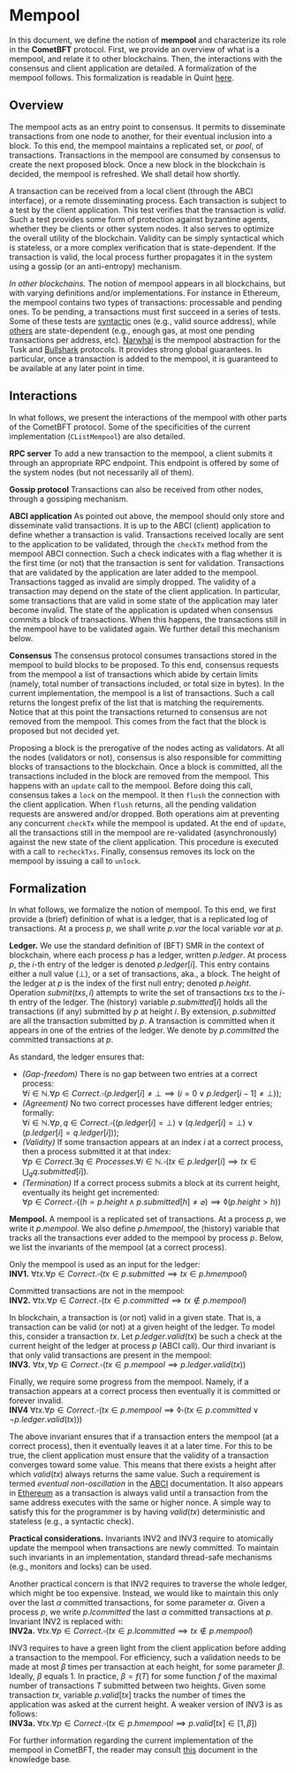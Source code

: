 # Mempool

In this document, we define the notion of **mempool** and characterize its role in the **CometBFT** protocol.
First, we provide an overview of what is a mempool, and relate it to other blockchains.
Then, the interactions with the consensus and client application are detailed.
A formalization of the mempool follows.
This formalization is readable in Quint [here](https://github.com/cometbft/cometbft/blob/main/spec/mempool/quint).

## Overview

The mempool acts as an entry point to consensus.
It permits to disseminate transactions from one node to another, for their eventual inclusion into a block.
To this end, the mempool maintains a replicated set, or _pool_, of transactions.
Transactions in the mempool are consumed by consensus to create the next proposed block.
Once a new block in the blockchain is decided, the mempool is refreshed.
We shall detail how shortly.

A transaction can be received from a local client (through the ABCI interface), or a remote disseminating process.
Each transaction is subject to a test by the client application.
This test verifies that the transaction is _valid_.
Such a test provides some form of protection against byzantine agents, whether they be clients or other system nodes.
It also serves to optimize the overall utility of the blockchain.
Validity can be simply syntactical which is stateless, or a more complex verification that is state-dependent.
If the transaction is valid, the local process further propagates it in the system using a gossip (or an anti-entropy) mechanism.

_In other blockchains._
The notion of mempool appears in all blockchains, but with varying definitions and/or implementations.
For instance in Ethereum, the mempool contains two types of transactions: processable and pending ones.
To be pending, a transactions must first succeed in a series of tests.
Some of these tests are [syntactic](https://github.com/ethereum/go-ethereum/blob/281e8cd5abaac86ed3f37f98250ff147b3c9fe62/core/txpool/txpool.go#L581) ones (e.g., valid source address), while [others](https://github.com/ethereum/go-ethereum/blob/281e8cd5abaac86ed3f37f98250ff147b3c9fe62/core/txpool/txpool.go#L602) are state-dependent (e.g., enough gas, at most one pending transactions per address, etc).
[Narwhal](https://arxiv.org/abs/2105.11827.pdf) is the mempool abstraction for the Tusk and [Bullshark](https://arxiv.org/pdf/2201.05677) protocols.
It provides strong global guarantees.
In particular, once a transaction is added to the mempool, it is guaranteed to be available at any later point in time.

## Interactions

In what follows, we present the interactions of the mempool with other parts of the CometBFT protocol.
Some of the specificities of the current implementation (`CListMempool`) are also detailed.

**RPC server**
To add a new transaction to the mempool, a client submits it through an appropriate RPC endpoint.
This endpoint is offered by some of the system nodes (but not necessarily all of them).

**Gossip protocol** 
Transactions can also be received from other nodes, through a gossiping mechanism.

**ABCI application**
As pointed out above, the mempool should only store and disseminate valid transactions.
It is up to the ABCI (client) application to define whether a transaction is valid.
Transactions received locally are sent to the application to be validated, through the `checkTx` method from the mempool ABCI connection.
Such a check indicates with a flag whether it is the first time (or not) that the transaction is sent for validation.
Transactions that are validated by the application are later added to the mempool.
Transactions tagged as invalid are simply dropped.
The validity of a transaction may depend on the state of the client application.
In particular, some transactions that are valid in some state of the application may later become invalid.
The state of the application is updated when consensus commits a block of transactions.
When this happens, the transactions still in the mempool have to be validated again.
We further detail this mechanism below.

**Consensus**
The consensus protocol consumes transactions stored in the mempool to build blocks to be proposed.
To this end, consensus requests from the mempool a list of transactions which abide by certain limits (namely, total number of transactions included, or total size in bytes).
In the current implementation, the mempool is a list of transactions.
Such a call returns the longest prefix of the list that is matching the requirements.
Notice that at this point the transactions returned to consensus are not removed from the mempool.
This comes from the fact that the block is proposed but not decided yet.

Proposing a block is the prerogative of the nodes acting as validators.
At all the nodes (validators or not), consensus is also responsible for committing blocks of transactions to the blockchain.
Once a block is committed, all the transactions included in the block are removed from the mempool.
This happens with an `update` call to the mempool.
Before doing this call, consensus takes a `lock` on the mempool.
It then `flush` the connection with the client application.
When `flush` returns, all the pending validation requests are answered and/or dropped.
Both operations aim at preventing any concurrent `checkTx` while the mempool is updated.
At the end of `update`, all the transactions still in the mempool are re-validated (asynchronously) against the new state of the client application.
This procedure is executed with a call to `recheckTxs`.
Finally, consensus removes its lock on the mempool by issuing a call to `unlock`.

## Formalization

In what follows, we formalize the notion of mempool.
To this end, we first provide a (brief) definition of what is a ledger, that is a replicated log of transactions.
At a process $p$, we shall write $p.var$ the local variable $var$ at $p$.

**Ledger.**
We use the standard definition of (BFT) SMR in the context of blockchain, where each process $p$ has a ledger, written $p.ledger$.
At process $p$, the $i$-th entry of the ledger is denoted $p.ledger[i]$.
This entry contains either a null value ($\bot$), or a set of transactions, aka., a block.
The height of the ledger at $p$ is the index of the first null entry; denoted $p.height$.
Operation $submit(txs, i)$ attempts to write the set of transactions $txs$ to the $i$-th entry of the ledger.
The (history) variable $p.submitted[i]$ holds all the transactions (if any) submitted by $p$ at height $i$.
By extension, $p.submitted$ are all the transaction submitted by $p$.
A transaction is committed when it appears in one of the entries of the ledger.
We denote by $p.committed$ the committed transactions at $p$.

As standard, the ledger ensures that:  
* _(Gap-freedom)_ There is no gap between two entries at a correct process:  
$\forall i \in 	\mathbb{N}. \forall p \in Correct. \square(p.ledger[i] \neq \bot \implies (i=0 \vee p.ledger[i-1] \neq \bot))$;  
* _(Agreement)_ No two correct processes have different ledger entries; formally:  
$\forall i \in 	\mathbb{N}. \forall p,q \in Correct. \square((p.ledger[i] = \bot) \vee (q.ledger[i] = \bot) \vee (p.ledger[i] = q.ledger[i]))$;  
* _(Validity)_ If some transaction appears at an index $i$ at a correct process, then a process submitted it at that index:  
$\forall p \in Correct. \exists q \in Processes. \forall i \in 	\mathbb{N}. \square(tx \in p.ledger[i] \implies tx \in \bigcup_q q.submitted[i]$).
* _(Termination)_ If a correct process submits a block at its current height, eventually its height get incremented:  
$\forall p \in Correct. \square((h=p.height \wedge p.submitted[h] \neq \varnothing) \implies \lozenge(p.height>h))$  

**Mempool.**
A mempool is a replicated set of transactions.
At a process $p$, we write it $p.mempool$.
We also define $p.hmempool$, the (history) variable that tracks all the transactions ever added to the mempool by process $p$.
Below, we list the invariants of the mempool (at a correct process).

Only the mempool is used as an input for the ledger:  
**INV1.** $\forall tx. \forall p \in Correct. \square(tx \in p.submitted \implies tx \in p.hmempool)$

Committed transactions are not in the mempool:  
**INV2.** $\forall tx. \forall p \in Correct. \square(tx \in p.committed \implies tx \notin p.mempool)$

In blockchain, a transaction is (or not) valid in a given state.
That is, a transaction can be valid (or not) at a given height of the ledger.
To model this, consider a transaction $tx$.
Let $p.ledger.valid(tx)$ be such a check at the current height of the ledger at process $p$ (ABCI call).
Our third invariant is that only valid transactions are present in the mempool:  
**INV3.** $\forall tx, \forall p \in Correct. \square(tx \in p.mempool \implies p.ledger.valid(tx))$

Finally, we require some progress from the mempool.
Namely, if a transaction appears at a correct process then eventually it is committed or forever invalid.  
**INV4** $\forall tx. \forall p \in Correct. \square(tx \in p.mempool \implies \lozenge\square(tx \in p.committed \vee \neg p.ledger.valid(tx)))$

The above invariant ensures that if a transaction enters the mempool (at a correct process), then it eventually leaves it at a later time.
For this to be true, the client application must ensure that the validity of a transaction converges toward some value.
This means that there exists a height after which $valid(tx)$ always returns the same value.
Such a requirement is termed _eventual non-oscillation_ in the [ABCI](https://github.com/cometbft/cometbft/blob/main/spec/abci/abci%2B%2B_app_requirements.md#mempool-connection-requirements) documentation.
It also appears in [Ethereum](https://github.com/ethereum/go-ethereum/blob/5c51ef8527c47268628fe9be61522816a7f1b395/light/txpool.go#L401) as a transaction is always valid until a transaction from the same address executes with the same or higher nonce.
A simple way to satisfy this for the programmer is by having $valid(tx)$ deterministic and stateless (e.g., a syntactic check).

**Practical considerations.**
Invariants INV2 and INV3 require to atomically update the mempool when transactions are newly committed.
To maintain such invariants in an implementation, standard thread-safe mechanisms (e.g., monitors and locks) can be used.

Another practical concern is that INV2 requires to traverse the whole ledger, which might be too expensive.
Instead, we would like to maintain this only over the last $\alpha$ committed transactions, for some parameter $\alpha$.
Given a process $p$, we write $p.lcommitted$ the last $\alpha$ committed transactions at $p$.
Invariant INV2 is replaced with:  
**INV2a.** $\forall tx. \forall p \in Correct. \square(tx \in p.lcommitted \implies tx \notin p.mempool)$

INV3 requires to have a green light from the client application before adding a transaction to the mempool.
For efficiency, such a validation needs to be made at most $\beta$ times per transaction at each height, for some parameter $\beta$.
Ideally, $\beta$ equals $1$.
In practice, $\beta = f(T)$ for some function $f$ of the maximal number of transactions $T$ submitted between two heights.
Given some transaction $tx$, variable $p.valid[tx]$ tracks the number of times the application was asked at the current height.
A weaker version of INV3 is as follows:  
**INV3a.** $\forall tx. \forall p \in Correct. \square(tx \in p.hmempool \implies p.valid[tx] \in [1, \beta])$

For further information regarding the current implementation of the mempool in CometBFT, the reader may consult [this](https://github.com/cometbft/knowledge-base/blob/main/protocols/mempool/v0/mempool-v0.md) document in the knowledge base.
